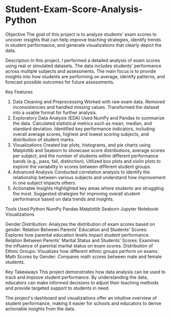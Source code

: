 # Student-Exam-Score-Analysis-Python
Objective
The goal of this project is to analyze students' exam scores to uncover insights that can help improve teaching strategies, identify trends in student performance, and generate visualizations that clearly depict the data.

Description
In this project, I performed a detailed analysis of exam scores using real or simulated datasets. The data includes students' performance across multiple subjects and assessments. The main focus is to provide insights into how students are performing on average, identify patterns, and forecast possible outcomes for future assessments.

Key Features
1. Data Cleaning and Preprocessing
Worked with raw exam data.
Removed inconsistencies and handled missing values.
Transformed the dataset into a usable format for further analysis.
2. Exploratory Data Analysis (EDA)
Used NumPy and Pandas to summarize the data.
Calculated statistical metrics such as mean, median, and standard deviation.
Identified key performance indicators, including overall average scores, highest and lowest scoring subjects, and distribution of student marks.
3. Visualizations
Created bar plots, histograms, and pie charts using Matplotlib and Seaborn to showcase score distributions, average scores per subject, and the number of students within different performance bands (e.g., pass, fail, distinction).
Utilized box plots and violin plots to explore the variability in scores between different student groups.
4. Advanced Analysis
Conducted correlation analysis to identify the relationship between various subjects and understand how improvement in one subject impacts others.
5. Actionable Insights
Highlighted key areas where students are struggling the most.
Suggested strategies for improving overall student performance based on data trends and insights.

Tools Used
Python
NumPy
Pandas
Matplotlib
Seaborn
Jupyter Notebook
Visualizations

Gender Distribution: Analyzes the distribution of exam scores based on gender.
Relation Between Parents' Education and Students' Scores: Explores how parental education levels impact student performance.
Relation Between Parents' Marital Status and Students' Scores: Examines the influence of parental marital status on exam scores.
Distribution of Ethnic Groups: Visualizes how different ethnic groups perform on exams.
Math Scores by Gender: Compares math scores between male and female students.


Key Takeaways
This project demonstrates how data analysis can be used to track and improve student performance. By understanding the data, educators can make informed decisions to adjust their teaching methods and provide targeted support to students in need.

The project's dashboard and visualizations offer an intuitive overview of student performance, making it easier for schools and educators to derive actionable insights from the data.

